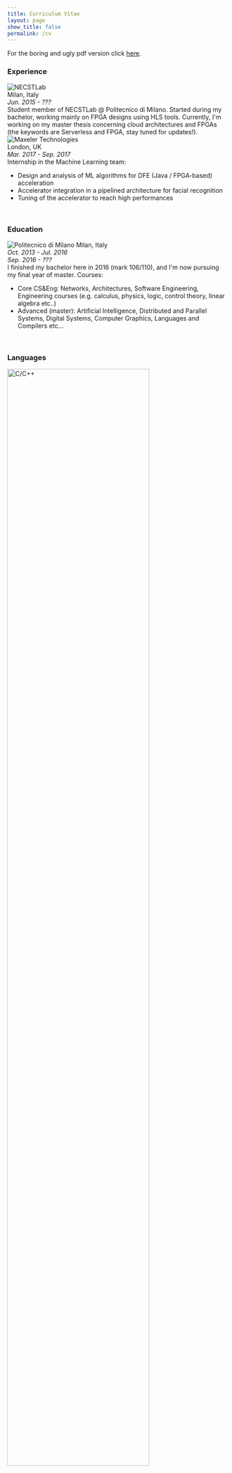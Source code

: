 ```yaml
---
title: Curriculum Vitae
layout: page
show_title: false
permalink: /cv
---
```


For the boring and ugly pdf version click [here](/assets/marcobacis_cv.pdf).

### Experience

<div class="grid my-2 experience">

<div class="cell cell--3 cell--md-12 my-2 pr-1 short">
    <img src="/assets/images/work/necst.png" alt="NECSTLab" title="NECSTLab"/>
    <br/>Milan, Italy
    <br/><i>Jun. 2015 - ???</i>
</div>

<div class="cell cell--9 cell--md-12 my-2 long">
    Student member of NECSTLab @ Politecnico di Milano. Started during my bachelor, working mainly on FPGA designs using HLS tools. Currently, I'm working on my master thesis concerning cloud architectures and FPGAs (the keywords are Serverless and FPGA, stay tuned for updates!).
</div>

<div class="cell cell--3 cell--md-12 my-2 pr-1 short">
    <img src="/assets/images/work/maxeler.png" alt="Maxeler Technologies" title="Maxeler Technologies" />
    <br/>London, UK
    <br/><i>Mar. 2017 - Sep. 2017</i>
</div>

<div class="cell cell--9 cell--md-12 my-2 long">
    Internship in the Machine Learning team:
    <ul class="pl-4">
<li>Design and analysis of ML algorithms for DFE (Java / FPGA-based) acceleration</li>
<li>Accelerator integration in a pipelined architecture for facial recognition</li>
<li>Tuning of the accelerator to reach high performances</li>
</ul>
</div>

</div>

<br/>

### Education

<div class="grid my-2 experience">

<div class="cell cell--3 cell--md-12 my-2 pr-1">
    <img src="/assets/images/work/poli.png" alt="Politecnico di Milano" title="Politecnico di Milano"/>
    Milan, Italy<br/>
    <i>Oct. 2013 - Jul. 2016</i><br/>
    <i>Sep. 2016 - ??? </i>
</div>

<div class="cell cell--9 cell--md-12 my-2 pl-1">
    I finished my bachelor here in 2016 (mark 106/110), and I'm now pursuing my final year of master.
    Courses:<br/>
    <ul class="pl-4">
    <li>Core CS&Eng: Networks, Architectures, Software Engineering, Engineering courses (e.g. calculus, physics, logic, control theory, linear algebra etc..)</li>
    <li>Advanced (master): Artificial Intelligence, Distributed and Parallel Systems, Digital Systems, Computer Graphics, Languages and Compilers etc... </li>
    </ul>
</div>

</div>

<br/>

### Languages

<div class="grid mt-2 mb-1 mx-auto logos">

<div class="cell cell--auto"></div>

<div class="cell cell--2 cell--md-3 my-2">
    <img src="/assets/images/languages/cpp.svg" alt="C/C++" title="C/C++" width="80%"/>
</div>

<div class="cell cell--2 cell--md-3 my-2">
    <img src="/assets/images/languages/java.svg" alt="Java" title="Java" width="80%"/>
</div>

<div class="cell cell--2 cell--md-3 my-2">
    <img src="/assets/images/languages/python.svg" alt="Python" title="Python" width="80%"/>
</div>

<div class="cell cell--2 cell--md-3 my-2">
    <img src="/assets/images/languages/php.svg" alt="PHP" title="PHP" width="100%"/>
</div>

<div class="cell cell-auto"></div>

</div>

### Platforms

<div class="grid mt-2 mb-1 logos">

<div class="cell cell--auto"></div>

<div class="cell cell--2 cell--md-3 my-2">
    <img src="/assets/images/platforms/tux.svg" alt="Linux" title="Linux" width="80%"/>
</div>

<div class="cell cell--2 cell--md-3 my-2">
    <img src="/assets/images/platforms/k8s.svg" alt="Kubernetes" title="Kubernetes" width="80%"/>
</div>

<div class="cell cell--2 cell--md-3 my-2">
    <img src="/assets/images/platforms/docker.png" alt="Docker" title="Docker" width="100%"/>
</div>

<div class="cell cell--2 cell--md-3 my-2">
    <img src="/assets/images/platforms/xilinx.svg" alt="Xilinx FPGAs" title="Xilinx FPGAs" width="100%"/>
</div>

<div class="cell cell--auto"></div>

</div>

### Trivia

Even if some of the languages I know are listed above as tiny little logos, the list is actually bigger based on what I'm learning at the moment. So, I decided to give you a small inside view of my programming life by embedding here the wakatime chart of my used languages in the past 30 days (should be updated every night at midnight!). It lists **every** language, so don't consider anything under 3/4%.

<div class="grid mt-2 mb-1">
    <div class="cell cell--auto"></div>
    <div class="cell cell--12">
        <figure><embed src="https://wakatime.com/share/@circu/b1f8ee64-44d6-4c93-8dcb-ad2d61ca9ee2.svg"></figure>
    </div>
    <div class="cell cell--auto"></div>
</div>